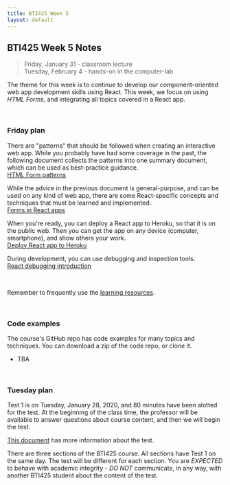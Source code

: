 ```yaml
---
title: BTI425 Week 5
layout: default
---
```


## BTI425 Week 5 Notes

> Friday, January 31 - classroom lecture  
> Tuesday, February 4 - hands-on in the computer-lab 

The theme for this week is to continue to develop our component-oriented web app development skills using React.  This week, we focus on using *HTML Forms*, and integrating all topics covered in a React app.

<br>

### Friday plan

There are "patterns" that should be followed when creating an interactive web app. While you probably have had some coverage in the past, the following document collects the patterns into one summary document, which can be used as best-practice guidance.  
[HTML Form patterns](html-form-patterns)

While the advice in the previous document is general-purpose, and can be used on any kind of web app, there are some React-specific concepts and techniques that must be learned and implemented.  
[Forms in React apps](react-forms-intro)

When you're ready, you can deploy a React app to Heroku, so that it is on the public web. Then you can get the app on any device (computer, smartphone), and show others your work.  
[Deploy React app to Heroku](react-heroku-deploy)

During development, you can use debugging and inspection tools.  
[React debugging introduction](react-debug-intro)

<br>

Remember to frequently use the [learning resources](/resources).

<br>

### Code examples

The course's GitHub repo has code examples for many topics and techniques. You can download a zip of the code repo, or clone it. 
* TBA

<br>

### Tuesday plan

Test 1 is on Tuesday, January 28, 2020, and 80 minutes have been alotted for the test. At the beginning of the class time, the professor will be available to answer questions about course content, and then we will begin the test. 

[This document](test-success-info) has more information about the test.

There are three sections of the BTI425 course. All sections have Test 1 on the same day. The test will be different for each section. You are *EXPECTED* to behave with academic integrity - *DO NOT* communicate, in any way, with another BTI425 student about the content of the test.

<br>
